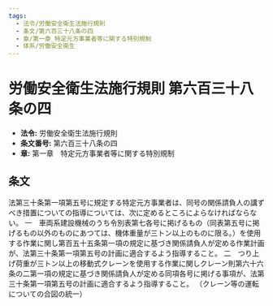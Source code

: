 ```yaml
---
tags:
  - 法令/労働安全衛生法施行規則
  - 条文/第六百三十八条の四
  - 章/第一章_特定元方事業者等に関する特別規制
  - 体系/労働安全衛生
---
```

# 労働安全衛生法施行規則 第六百三十八条の四

- **法令:** 労働安全衛生法施行規則
- **条文番号:** 第六百三十八条の四
- **章:** 第一章　特定元方事業者等に関する特別規制

## 条文
法第三十条第一項第五号に規定する特定元方事業者は、同号の関係請負人の講ずべき措置についての指導については、次に定めるところによらなければならない。
一　車両系建設機械のうち令別表第七各号に掲げるもの（同表第五号に掲げるもの以外のものにあつては、機体重量が三トン以上のものに限る。）を使用する作業に関し第百五十五条第一項の規定に基づき関係請負人が定める作業計画が、法第三十条第一項第五号の計画に適合するよう指導すること。
二　つり上げ荷重が三トン以上の移動式クレーンを使用する作業に関しクレーン則第六十六条の二第一項の規定に基づき関係請負人が定める同項各号に掲げる事項が、法第三十条第一項第五号の計画に適合するよう指導すること。
（クレーン等の運転についての合図の統一）

